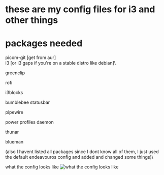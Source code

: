 # these are my config files for i3 and other things




# packages needed
picom-git  \[get from aur]\
i3 \[or i3 gaps if you're on a stable distro like debian]\

greenclip

rofi

i3blocks

bumblebee statusbar

pipewire

power profiles daemon

thunar

blueman

\(also I havent listed all packages since I dont know all of them, I just used the default endeavouros config and added and changed some things)\


what the config looks like
![what the config looks like](https://github.com/user-attachments/assets/b44bad3d-05b2-4f48-be2e-33c9e9d5dce4)
